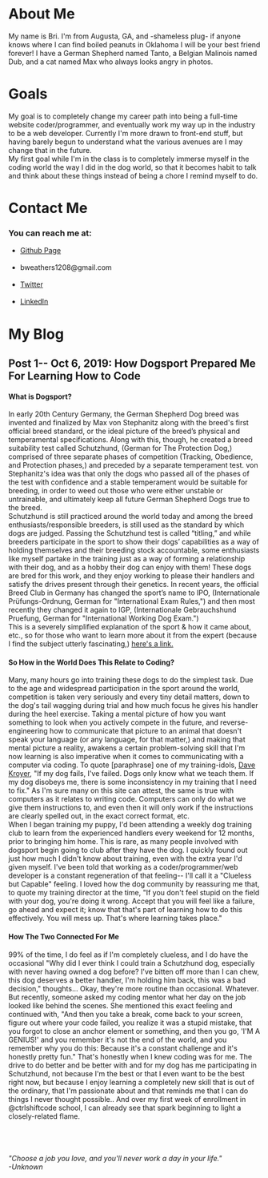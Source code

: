 <!DOCTYPE html>
<html>
<div>
<h1>About Me</h1>
  <body>
   <p>My name is Bri. I'm from Augusta, GA, and -shameless plug- if anyone knows where I can find boiled peanuts in Oklahoma I will be your best friend forever! I have a German Shepherd named Tanto, a Belgian Malinois named Dub, and a cat named Max who always looks angry in photos.</p>
</div>
<div>
  <h1>Goals</h1>
<p>My goal is to completely change my career path into being a full-time website coder/programmer, and eventually work my way up in the industry to be a web developer.
Currently I'm more drawn to front-end stuff, but having barely begun to understand what the various avenues are I may change that in the future.<br>My first goal while I'm in the class is to completely immerse myself in the coding world the way I did in the dog world, so that it becomes habit to talk and think about these things instead of being a chore I remind myself to do.</p>
</div>
<div>
<h1>Contact Me</h1>
<h3>You can reach me at:</h3>
  <ul><li><a href="https://www.github.com/bweathers1208.github.io/home.md">Github Page</a></li><br>
  <li>bweathers1208@gmail.com</li><br>
  <li><a href="https://www.twitter.com/bweathers1208">Twitter</a></li><br>
    <li><a href="https://www.linkedin.com/in/bri-weathers">LinkedIn</a></li></ul>
</div>
<h1>My Blog</h1>
      <h2><strong>Post 1-- Oct 6, 2019: How Dogsport Prepared Me For Learning How to Code</strong></h2>
<div></div>
<h4>What is Dogsport?</h4>
<p>In early 20th Century Germany, the German Shepherd Dog breed was invented and finalized by Max von Stephanitz along with the breed's first official breed standard, or the ideal picture of the breed’s physical and temperamental specifications. Along with this, though, he created a breed suitability test called Schutzhund, (German for The Protection Dog,) comprised of three separate phases of competition (Tracking, Obedience, and Protection phases,) and preceded by a separate temperament test. von Stephanitz's idea was that only the dogs who passed all of the phases of the test with confidence and a stable temperament would be suitable for breeding, in order to weed out those who were either unstable or untrainable, and ultimately keep all future German Shepherd Dogs true to the breed.<br>
  Schutzhund is still practiced around the world today and among the breed enthusiasts/responsible breeders, is still used as the standard by which dogs are judged. Passing the Schutzhund test is called “titling,” and while breeders participate in the sport to show their dogs’ capabilities as a way of holding themselves and their breeding stock accountable, some enthusiasts like myself partake in the training just as a way of forming a relationship with their dog, and as a hobby their dog can enjoy with them! These dogs are bred for this work, and they enjoy working to please their handlers and satisfy the drives present through their genetics. In recent years, the official Breed Club in Germany has changed the sport’s name to IPO, (Internationale Prüfungs-Ordnung, German for "International Exam Rules,") and then most recently they changed it again to IGP, (Internationale Gebrauchshund Pruefung, German for "International Working Dog Exam.")<br>
  This is a severely simplified explanation of the sport & how it came about, etc., so for those who want to learn more about it from the expert (because I find the subject utterly fascinating,) <a href="https://www.germanshepherddog.com" target="_blank">here's a link.</a>
  <h4>So How in the World Does This Relate to Coding?</h4>
  Many, many hours go into training these dogs to do the simplest task. Due to the age and widespread participation in the sport around the world, competition is taken very seriously and every tiny detail matters, down to the dog's tail wagging during trial and how much focus he gives his handler during the heel exercise. Taking a mental picture of how you want something to look when you actively compete in the future, and reverse-engineering how to communicate that picture to an animal that doesn't speak your language (or any language, for that matter,) and making that mental picture a reality, awakens a certain problem-solving skill that I'm now learning is also imperative when it comes to communicating with a computer via coding. To quote [paraphrase] one of my training-idols, <a href="https://www.davekroyer.com" target="_blank">Dave Kroyer</a>, "If my dog fails, I've failed. Dogs only know what we teach them. If my dog disobeys me, there is some inconsistency in my training that I need to fix." As I'm sure many on this site can attest, the same is true with computers as it relates to writing code. Computers can only do what we give them instructions to, and even then it will only work if the instructions are clearly spelled out, in the exact correct format, etc.<br>
    When I began training my puppy, I'd been attending a weekly dog training club to learn from the experienced handlers every weekend for 12 months, prior to bringing him home. This is rare, as many people involved with dogsport begin going to club after they have the dog. I quickly found out just how much I didn't know about training, even with the extra year I'd given myself. I've been told that working as a coder/programmer/web developer is a constant regeneration of that feeling-- I'll call it a "Clueless but Capable" feeling. I loved how the dog community by reassuring me that, to quote my training director at the time, "If you don't feel stupid on the field with your dog, you're doing it wrong. Accept that you will feel like a failure, go ahead and expect it; know that that's part of learning how to do this effectively. You will mess up. That's where learning takes place."<br>
  <h4>How The Two Connected For Me</h4>
    99% of the time, I do feel as if I'm completely clueless, and I do have the occasional "Why did I ever think I could train a Schutzhund dog, especially with never having owned a dog before? I've bitten off more than I can chew, this dog deserves a better handler, I'm holding him back, this was a bad decision," thoughts... Okay, they're more routine than occasional. Whatever. But recently, someone asked my coding mentor what her day on the job looked like behind the scenes. She mentioned this exact feeling and continued with, "And then you take a break, come back to your screen, figure out where your code failed, you realize it was a stupid mistake, that you forgot to close an anchor element or something, and then you go, 'I'M A GENIUS!' and you remember it's not the end of the world, and you remember why you do this: Because it's a constant challenge and it's honestly pretty fun." That's honestly when I knew coding was for me. The drive to do better and be better with and for my dog has me participating in Schutzhund, not because I'm the best or that I even <ital>want</ital> to be the best right now, but because I enjoy learning a completely new skill that is out of the ordinary, that I'm passionate about and that reminds me that I <ital>can</ital> do things I never thought possible.. And over my first week of enrollment in @ctrlshiftcode school, I can already see that spark beginning to light a closely-related flame.</p><br><br>
<!--This is not finished, submitting currently to show progress-->
</body>
<footer>
<h6>"Choose a job you love, and you'll never work a day in your life." <br>-Unknown</h6>
  </footer>
</html>
